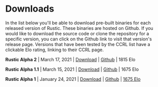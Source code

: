 # Downloads

In the list below you'll be able to download pre-built binaries for each
released version of Rustic. These binaries are hosted on Github. If you
would like to download the source code or clone the repository for a
specific version, you can click on the Github link to visit that version's
release page. Versions that have been tested by the CCRL list have a
clickable Elo rating, linking to their CCRL page.

**Rustic Alpha 2** | March 17, 2021 | [Download](https://git.io/JYL6G) |
[Github](https://git.io/JYLBS) | 1815 Elo

**Rustic Alpha 1.1** | March 15, 2021 | [Download](https://git.io/JYL6L) |
[Github](https://git.io/JYLBo) | 1675 Elo

**Rustic Alpha 1** | January 24, 2021 | [Download](https://git.io/JYIhF) | [Github](https://git.io/JYIpy) |
[1675 Elo](https://ccrl.chessdom.com/ccrl/404/cgi/engine_details.cgi?print=Details&each_game=1&eng=Rustic%20Alpha%201%2064-bit#Rustic_Alpha_1_64-bit)